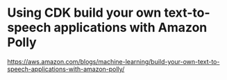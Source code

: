 # Using CDK build your own text-to-speech applications with Amazon Polly

https://aws.amazon.com/blogs/machine-learning/build-your-own-text-to-speech-applications-with-amazon-polly/
